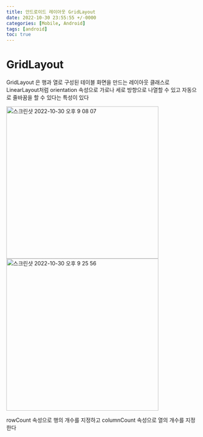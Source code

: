 ```yaml
---
title: 안드로이드 레이아웃 GridLayout
date: 2022-10-30 23:55:55 +/-0000
categories: [Mobile, Android]
tags: [android]
toc: true
---
```


# GridLayout

GridLayout 은 행과 열로 구성된 테이블 화면을 만드는 레이아웃 클래스로
LinearLayout처럼 orientation 속성으로 가로나 세로 방향으로 나열할 수 있고 자동으로 줄바꿈을 할 수 있다는 특성이 있다

<img width="400" alt="스크린샷 2022-10-30 오후 9 08 07" src="https://user-images.githubusercontent.com/102157871/198877615-ad628206-afa5-4c1a-8505-1d7879276d42.png">


<img width="400" alt="스크린샷 2022-10-30 오후 9 25 56" src="https://user-images.githubusercontent.com/102157871/198878372-0f206315-1a42-40ca-b5fe-8ad5d7463005.png">

rowCount 속성으로 행의 개수를 지정하고 columnCount 속성으로 열의 개수를 지정한다